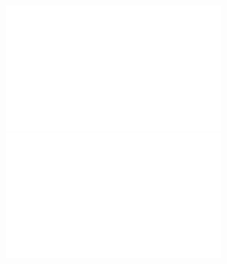 ![](https://raw.githubusercontent.com/vladislavkovtun2003/github-stats/master/generated/overview.svg#gh-light-mode-only)
![](https://raw.githubusercontent.com/vladislavkovtun2003/github-stats/master/generated/languages.svg#gh-light-mode-only)
